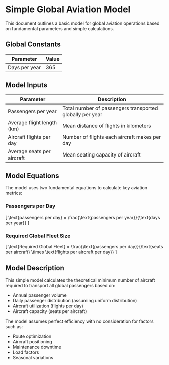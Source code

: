 # Simple Global Aviation Model

This document outlines a basic model for global aviation operations based on fundamental parameters and simple calculations.

## Global Constants

| Parameter | Value |
|-----------|-------|
| Days per year | 365 |

## Model Inputs

| Parameter | Description |
|-----------|-------------|
| Passengers per year | Total number of passengers transported globally per year |
| Average flight length (km) | Mean distance of flights in kilometers |
| Aircraft flights per day | Number of flights each aircraft makes per day |
| Average seats per aircraft | Mean seating capacity of aircraft |

## Model Equations

The model uses two fundamental equations to calculate key aviation metrics:

### Passengers per Day
\[
\text{passengers per day} = \frac{\text{passengers per year}}{\text{days per year}}
\]

### Required Global Fleet Size
\[
\text{Required Global Fleet} = \frac{\text{passengers per day}}{\text{seats per aircraft} \times \text{flights per aircraft per day}}
\]

## Model Description

This simple model calculates the theoretical minimum number of aircraft required to transport all global passengers based on:
- Annual passenger volume
- Daily passenger distribution (assuming uniform distribution)
- Aircraft utilization (flights per day)
- Aircraft capacity (seats per aircraft)

The model assumes perfect efficiency with no consideration for factors such as:
- Route optimization
- Aircraft positioning
- Maintenance downtime
- Load factors
- Seasonal variations 